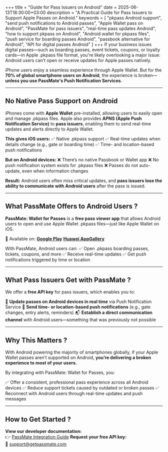 +++
title = "Guide for Pass Issuers on Android"
date = 2025-06-13T18:30:00+03:00
description = "A Practical Guide for Pass Issuers to Support Apple Passes on Android."
keywords = [
  "pkpass Android support",
  "send push notifications to Android passes",
  "Apple Wallet pass on Android",
  "PassMate for pass issuers",
  "real-time pass updates Android",
  "how to support pkpass on Android",
  "Android wallet for pkpass files",
  "push service for boarding passes Android",
  "passbook alternative for Android",
  "API for digital passes Android"
]
+++
If your business issues digital passes—such as boarding passes, event tickets, coupons, or loyalty cards—in Apple .pkpass file format, you're likely overlooking a major issue: Android users can’t open or receive updates for Apple passes natively.

iPhone users enjoy a seamless experience through Apple Wallet. But for the **70% of global smartphone users on Android**, the experience is broken—**unless you use PassMate's Push Notification Services**.

--- 
## No Native Pass Support on Android
iPhones come with **Apple Wallet** pre-installed, allowing users to easily open and manage .pkpass files. Apple also provides **APNS (Apple Push Notification Service)** to **pass issuers**, enabling them to send real-time updates and alerts directly to Apple Wallet.

**This gives iOS users:** 
✅ Native .pkpass support
✅ Real-time updates when details change (e.g., gate or boarding time)
✅ Time- and location-based push notifications

**But on Android devices:** 
❌ There’s no native Passbook or Wallet app
❌ No push notification system exists for .pkpass files
❌ Passes do not auto-update, even when information changes

**Result:** Android users often miss critical updates, and **pass issuers lose the ability to communicate with Android users** after the pass is issued.

---  

## What PassMate Offers to Android Users ?
**PassMate: Wallet for Passes** is a **free pass viewer app** that allows Android users to open and use Apple Wallet .pkpass files—just like Apple Wallet on iOS.

📲 Available on:
[**Google Play**](https://play.google.com/store/apps/details?id=com.getpassmate.wallet&utm_source=emea_Med)
[**Huawei AppGallery**](https://appgallery.huawei.com/#/app/C113344055)

With PassMate, Android users can:
✅ Open .pkpass boarding passes, tickets, coupons, and more
✅ Receive real-time updates
✅ Get push notifications triggered by time or location

---

## What Pass Issuers Get with PassMate ?
We offer a **free API key** for pass issuers, which enables you to:

🔁 **Update passes on Android devices in real time** via Push Notification Service
📍 **Send time- or location-based push notifications** (e.g., gate changes, entry alerts, reminders)
📬 **Establish a direct communication channel** with Android users—something that was previously not possible

--- 

##	Why This Matters ?
With Android powering the majority of smartphones globally, if your Apple Wallet passes aren’t supported on Android, **you’re delivering a broken experience to most of your users.**

By integrating with PassMate: Wallet for Passes, you:

✅ Offer a consistent, professional pass experience across all Android devices
✅ Reduce support tickets caused by outdated or broken passes
✅ Reconnect with Android users through real-time updates and push messages

--- 
## How to Get Started ?
**View our developer documentation:**  
👉 [PassMate Integration Guide](https://getpassmate.com/#developers)
**Request your free API key:**  
📧 [support@getpassmate.com ](mailto:support@getpassmate.com)